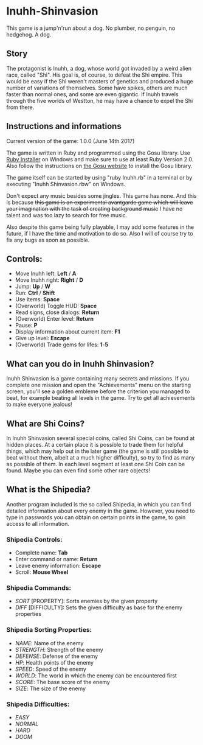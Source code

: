 # Inuhh-Shinvasion
This game is a jump'n'run about a dog. No plumber, no penguin, no hedgehog. A dog.

## Story

The protagonist is Inuhh, a dog, whose world got invaded by a weird alien race, called "Shi". His goal is, of course, to defeat the Shi empire. This would be easy if the Shi weren't masters of genetics and produced a huge number of variations of themselves. Some have spikes, others are much faster than normal ones, and some are even gigantic. If Inuhh travels through the five worlds of Westton, he may have a chance to expel the Shi from there.

## Instructions and informations

Current version of the game: 1.0.0 (June 14th 2017)

The game is written in Ruby and programmed using the Gosu library. Use [Ruby Installer](https://rubyinstaller.org/downloads/) on Windows and make sure to use at least Ruby Version 2.0. Also follow the instructions on [the Gosu website](https://www.libgosu.org/ruby.html) to install the Gosu library.

The game itself can be started by using "ruby Inuhh.rb" in a terminal or by executing "Inuhh Shinvasion.rbw" on Windows.

Don't expect any music besides some jingles. This game has none. And this is because ~~this game is an experimental avantgarde game which will leave your imagination with the task of creating background music~~ I have no talent and was too lazy to search for free music.

Also despite this game being fully playable, I may add some features in the future, if I have the time and motivation to do so. Also I will of course try to fix any bugs as soon as possible.

## Controls:

* Move Inuhh left: **Left** / **A**
* Move Inuhh right: **Right** / **D**
* Jump: **Up** / **W**
* Run: **Ctrl** / **Shift**
* Use items: **Space**
* (Overworld) Toggle HUD: **Space**
* Read signs, close dialogs: **Return**
* (Overworld) Enter level: **Return**
* Pause: **P**
* Display information about current item: **F1**
* Give up level: **Escape**
* (Overworld) Trade gems for lifes: **1**-**5**

## What can you do in Inuhh Shinvasion?

Inuhh Shinvasion is a game containing many secrets and missions. If you complete one mission and open the "Achievements" menu on the starting screen, you'll see a golden embleme before the criterion you managed to beat, for example beating all levels in the game. Try to get all achievements to make everyone jealous!

## What are Shi Coins?

In Inuhh Shinvasion several special coins, called Shi Coins, can be found at hidden places. At a certain place it is possible to trade them for helpful things, which may help out in the later game (the game is still possible to beat without them, albeit at a much higher difficulty), so try to find as many as possible of them. In each level segment at least one Shi Coin can be found. Maybe you can even find some other rare objects!

## What is the Shipedia?

Another program included is the so called Shipedia, in which you can find detailed information about every enemy in the game. However, you need to type in passwords you can obtain on certain points in the game, to gain access to all information.

### Shipedia Controls:

* Complete name: **Tab**
* Enter command or name: **Return**
* Leave enemy information: **Escape**
* Scroll: **Mouse Wheel**

### Shipedia Commands:

* *SORT* [PROPERTY]: Sorts enemies by the given property
* *DIFF* [DIFFICULTY]: Sets the given difficulty as base for the enemy properties

### Shipedia Sorting Properties:

* *NAME*: Name of the enemy
* *STRENGTH*: Strength of the enemy
* *DEFENSE*: Defense of the enemy
* *HP*: Health points of the enemy
* *SPEED*: Speed of the enemy
* *WORLD*: The world in which the enemy can be encountered first
* *SCORE*: The base score of the enemy
* *SIZE*: The size of the enemy

### Shipedia Difficulties:
* *EASY*
* *NORMAL*
* *HARD*
* *DOOM*
